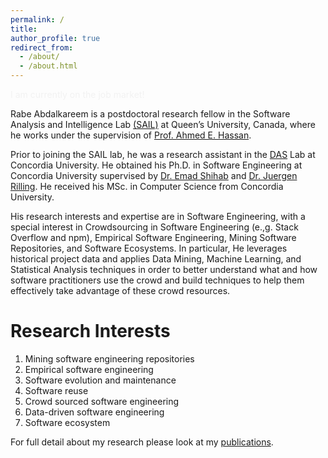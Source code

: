 ```yaml
---
permalink: /
title: 
author_profile: true
redirect_from: 
  - /about/
  - /about.html
---
```


<span style="color: #f2f2f2">I am currently on the job market!</span>


Rabe Abdalkareem is a postdoctoral research fellow in the Software Analysis and Intelligence Lab [(SAIL)](https://sail.cs.queensu.ca/) at Queen’s University, Canada, where he works under the supervision of [Prof. Ahmed E. Hassan](https://research.cs.queensu.ca/home/ahmed/home/).

Prior to joining the SAIL lab, he was a research assistant in the [DAS](http://das.encs.concordia.ca/) Lab at Concordia University. He obtained his Ph.D. in Software Engineering at Concordia University supervised by [Dr. Emad Shihab](http://das.encs.concordia.ca/members/emad-shihab/) and [Dr. Juergen Rilling](https://sites.google.com/view/juergenrilling/home)‎. He received his MSc. in Computer Science from Concordia University.

His research interests and expertise are in Software Engineering, with a special interest in Crowdsourcing in Software Engineering (e.,g. Stack Overflow and npm), Empirical Software Engineering, Mining Software Repositories, and Software Ecosystems. In particular, He leverages historical project data and applies Data Mining, Machine Learning, and Statistical Analysis techniques in order to better understand what and how software practitioners use the crowd and build techniques to help them effectively take advantage of these crowd resources.

Research Interests
======
1. Mining software engineering repositories
1. Empirical software engineering
1. Software evolution and maintenance
1. Software reuse
1. Crowd sourced software engineering
1. Data-driven software engineering
1. Software ecosystem 


For full detail about my research please look at my [publications](publications/).




